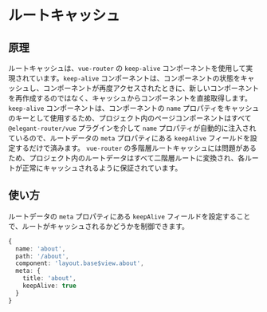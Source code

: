 # ルートキャッシュ

## 原理

ルートキャッシュは、`vue-router` の `keep-alive` コンポーネントを使用して実現されています。`keep-alive` コンポーネントは、コンポーネントの状態をキャッシュし、コンポーネントが再度アクセスされたときに、新しいコンポーネントを再作成するのではなく、キャッシュからコンポーネントを直接取得します。
`keep-alive` コンポーネントは、コンポーネントの `name` プロパティをキャッシュのキーとして使用するため、プロジェクト内のページコンポーネントはすべて `@elegant-router/vue` プラグインを介して `name` プロパティが自動的に注入されているので、ルートデータの `meta` プロパティにある `keepAlive` フィールドを設定するだけで済みます。
`vue-router` の多階層ルートキャッシュには問題があるため、プロジェクト内のルートデータはすべて二階層ルートに変換され、各ルートが正常にキャッシュされるように保証されています。

## 使い方

ルートデータの `meta` プロパティにある `keepAlive` フィールドを設定することで、ルートがキャッシュされるかどうかを制御できます。

```ts
{
  name: 'about',
  path: '/about',
  component: 'layout.base$view.about',
  meta: {
    title: 'about',
    keepAlive: true
  }
}
```

